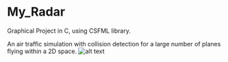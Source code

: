 # My_Radar
Graphical Project in C, using CSFML library.

An air traffic simulation with collision detection for a large number of planes flying within a 2D space.
![alt text](https://cdn.discordapp.com/attachments/653020047492513813/1333480963099070506/MyRadar_gif.gif?ex=67990c6c&is=6797baec&hm=3b12498e6d173bb54cef91c7317ffada62bc348b37109e0f303eadf643240520&.gif)